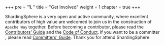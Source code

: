 +++
pre = "<b>1. </b>"
title = "Get Involved"
weight = 1
chapter = true
+++

ShardingSphere is a very open and active community, where excellent contributors of high value are welcomed to join us in the construction of `Apache Way` together. 
Before becoming a contributor, please read the [Contributors' Guide](/en/contribute/contributor/) and the [Code of Conduct](/en/contribute/code_conduct/). 
If you want to be a committer , please read [Committers' Guide](/en/contribute/committer/). 
Thank you for attend ShardingSphere.
